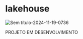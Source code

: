 # lakehouse
![Sem título-2024-11-19-0736](https://github.com/user-attachments/assets/6c2702e3-e557-402c-9cec-15d28b59619b)

PROJETO EM DESENVOLVIMENTO
